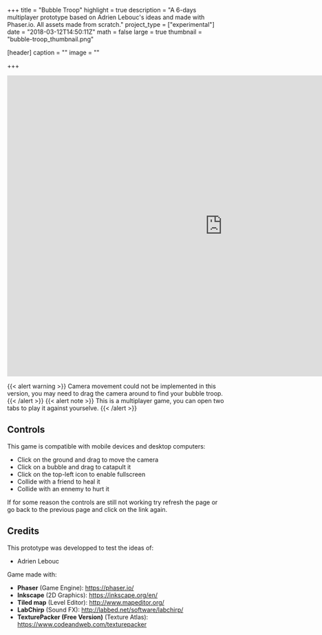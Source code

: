 +++
title = "Bubble Troop"
highlight = true
description = "A 6-days multiplayer prototype based on Adrien Lebouc's ideas and made with Phaser.io. All assets made from scratch."
project_type = ["experimental"]
date = "2018-03-12T14:50:11Z"
math = false
large = true
thumbnail = "bubble-troop_thumbnail.png"

[header]
  caption = ""
  image = ""

+++

<iframe frameborder="0" src="https://proto-bubble-squad.herokuapp.com" allowfullscreen="" width="1000" height="700">
 <p>Your browser does not support iframes. Please try the game here: https://proto-bubble-squad.herokuapp.com </p>

</iframe>

{{< alert warning >}}
Camera movement could not be implemented in this version, you may need to drag the camera around to find your bubble troop.
{{< /alert >}}
{{< alert note >}}
This is a multiplayer game, you can open two tabs to play it against yourselve.
{{< /alert >}}


## Controls

This game is compatible with mobile devices and desktop computers:

- Click on the ground and drag to move the camera
- Click on a bubble and drag to catapult it
- Click on the top-left icon to enable fullscreen
- Collide with a friend to heal it
- Collide with an ennemy to hurt it

If for some reason the controls are still not working try refresh the page or go back to the previous page and click on the link again.

## Credits

This prototype was developped to test the ideas of:

- Adrien Lebouc

Game made with:

- **Phaser** (Game Engine): https://phaser.io/
- **Inkscape** (2D Graphics): https://inkscape.org/en/ 
- **Tiled map** (Level Editor): http://www.mapeditor.org/
- **LabChirp** (Sound FX): http://labbed.net/software/labchirp/
- **TexturePacker (Free Version)** (Texture Atlas): https://www.codeandweb.com/texturepacker
